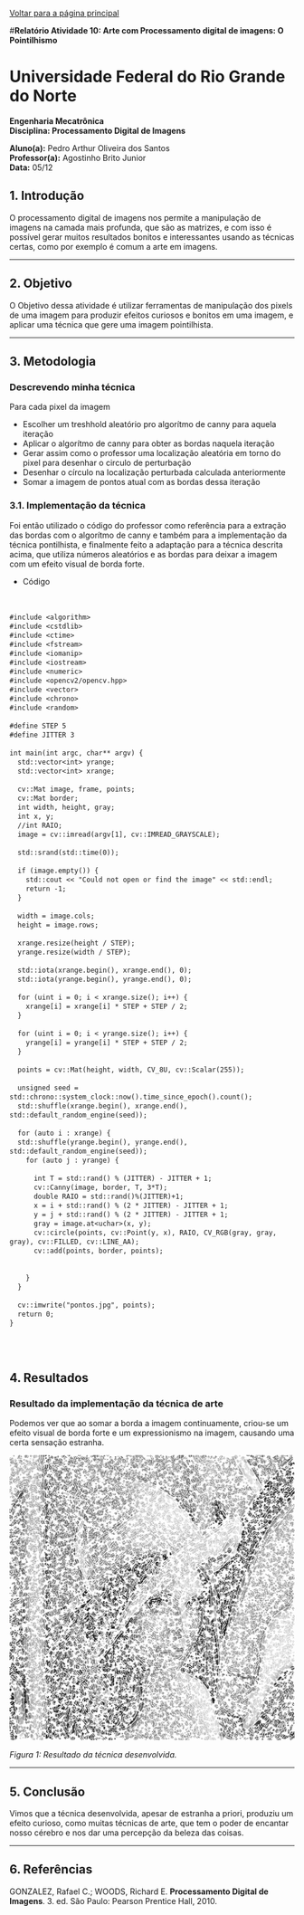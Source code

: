 <script type="text/javascript" async
  src="https://cdn.jsdelivr.net/npm/mathjax@3/es5/tex-mml-chtml.js">
</script>

[Voltar para a página principal](../index.md)

#**Relatório Atividade 10: Arte com Processamento digital de imagens: O Pointilhismo**

# Universidade Federal do Rio Grande do Norte

**Engenharia Mecatrônica**  
**Disciplina: Processamento Digital de Imagens**

**Aluno(a):** Pedro Arthur Oliveira dos Santos  
**Professor(a):** Agostinho Brito Junior  
**Data:** 05/12

## 1. Introdução

O processamento digital de imagens nos permite a manipulação de imagens na camada mais profunda, que são as matrizes, e com isso 
é possível gerar muitos resultados bonitos e interessantes usando as técnicas certas, como por exemplo é comum a arte em
imagens.

---

## 2. Objetivo

O Objetivo dessa atividade é utilizar ferramentas de manipulação dos pixels de uma imagem para produzir efeitos curiosos
e bonitos em uma imagem, e aplicar uma técnica que gere uma imagem pointilhista.

---


## 3. Metodologia

### Descrevendo minha técnica
Para cada pixel da imagem
- Escolher um treshhold aleatório pro algorítmo de canny para aquela iteração
- Aplicar o algorítmo de canny para obter as bordas naquela iteração
- Gerar assim como o professor uma localização aleatória em torno do pixel para desenhar o circulo de perturbação
- Desenhar o círculo na localização perturbada calculada anteriormente
- Somar a imagem de pontos atual com as bordas dessa iteração


### 3.1. Implementação da técnica
Foi então utilizado o código do professor como referência para a extração das bordas com o algorítmo de canny e também para a implementação da técnica pontilhista, e finalmente feito a adaptação para a técnica descrita acima, que utiliza números aleatórios e as bordas para deixar a imagem com um efeito visual de borda forte.

* Código 

```


#include <algorithm>
#include <cstdlib>
#include <ctime>
#include <fstream>
#include <iomanip>
#include <iostream>
#include <numeric>
#include <opencv2/opencv.hpp>
#include <vector>
#include <chrono>
#include <random>

#define STEP 5
#define JITTER 3

int main(int argc, char** argv) {
  std::vector<int> yrange;
  std::vector<int> xrange;

  cv::Mat image, frame, points;
  cv::Mat border;
  int width, height, gray;
  int x, y;
  //int RAIO;
  image = cv::imread(argv[1], cv::IMREAD_GRAYSCALE);

  std::srand(std::time(0));

  if (image.empty()) {
    std::cout << "Could not open or find the image" << std::endl;
    return -1;
  }
    
  width = image.cols;
  height = image.rows;

  xrange.resize(height / STEP);
  yrange.resize(width / STEP);

  std::iota(xrange.begin(), xrange.end(), 0);
  std::iota(yrange.begin(), yrange.end(), 0);

  for (uint i = 0; i < xrange.size(); i++) {
    xrange[i] = xrange[i] * STEP + STEP / 2;
  }

  for (uint i = 0; i < yrange.size(); i++) {
    yrange[i] = yrange[i] * STEP + STEP / 2;
  }

  points = cv::Mat(height, width, CV_8U, cv::Scalar(255));

  unsigned seed = std::chrono::system_clock::now().time_since_epoch().count();
  std::shuffle(xrange.begin(), xrange.end(), std::default_random_engine(seed));

  for (auto i : xrange) {
  std::shuffle(yrange.begin(), yrange.end(), std::default_random_engine(seed));
    for (auto j : yrange) {

      int T = std::rand() % (JITTER) - JITTER + 1;
      cv::Canny(image, border, T, 3*T);
      double RAIO = std::rand()%(JITTER)+1;
      x = i + std::rand() % (2 * JITTER) - JITTER + 1;
      y = j + std::rand() % (2 * JITTER) - JITTER + 1;
      gray = image.at<uchar>(x, y);
      cv::circle(points, cv::Point(y, x), RAIO, CV_RGB(gray, gray, gray), cv::FILLED, cv::LINE_AA);
      cv::add(points, border, points);


    }
  }

  cv::imwrite("pontos.jpg", points);
  return 0;
}




```



## 4. Resultados

### Resultado da implementação da técnica de arte
Podemos ver que ao somar a borda a imagem continuamente, criou-se um efeito visual de borda forte e um expressionismo na imagem, causando
uma certa sensação estranha.


![Imagem da arte implementada](./imagens/pontos.jpg)

*Figura 1: Resultado da técnica desenvolvida.*

---

## 5. Conclusão

Vimos que a técnica desenvolvida, apesar de estranha a priori, produziu um efeito curioso, como muitas técnicas de arte, que tem o poder de encantar nosso cérebro e
nos dar uma percepção da beleza das coisas.

---

## 6. Referências

GONZALEZ, Rafael C.; WOODS, Richard E. **Processamento Digital de Imagens**. 3. ed. São Paulo: Pearson Prentice Hall, 2010.
